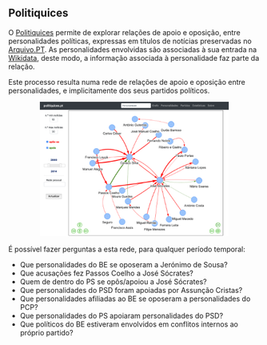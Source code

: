 ## Politiquices

O [Politiquices](http://www.politiquices.pt]) permite de explorar relações de apoio e  oposição, entre personalidades políticas, expressas em títulos de notícias preservadas  no [Arquivo.PT](https://arquivo.pt]). As personalidades envolvidas são associadas à sua entrada na [Wikidata](https://www.wikidata.org/), deste modo, a informação associada à personalidade faz parte da relação.

Este processo resulta numa rede de relações de apoio e oposição entre personalidades, e implicitamente  dos seus partidos políticos.

<p align="center">
  <img src=politiquices.png width=75%>
</p>

É possível fazer perguntas a esta rede, para qualquer período temporal:

- Que personalidades do BE se oposeram a Jerónimo de Sousa?
- Que acusações fez Passos Coelho a José Sócrates?
- Quem de dentro do PS se opôs/apoiou a José Sócrates?
- Que personalidades do PSD foram apoiadas por Assunção Cristas?
- Que personalidades afiliadas ao BE se oposeram a personalidades do PCP?
- Que personalidades do PS apoiaram personalidades do PSD?
- Que políticos do BE estiveram envolvidos em conflitos internos ao próprio partido?
